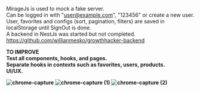 MirageJs is used to mock a fake server. <br>
Can be logged in with "user@example.com", "123456" or create a new user.  <br>
User, favorites and configs (sort, pagination, filters) are saved in localStorage until SignOut is done.  <br>
A backend in NestJs was started but not completed. https://github.com/willianmesko/growthhacker-backend <br>


<strong>TO IMPROVE <strong> <br>
Test all components, hooks, and pages.  <br>
Separate hooks in contexts such as favorites, users, products.  <br>
UI/UX.  <br>
 
 ![chrome-capture](https://user-images.githubusercontent.com/26778884/117824584-fd2c6f00-b244-11eb-8962-7c6d3fb7331f.gif)
![chrome-capture (1)](https://user-images.githubusercontent.com/26778884/117824569-f998e800-b244-11eb-8c42-abc4f74c4eec.gif)
![chrome-capture (2)](https://user-images.githubusercontent.com/26778884/117824613-03225000-b245-11eb-8ac4-3180c4403276.gif)



